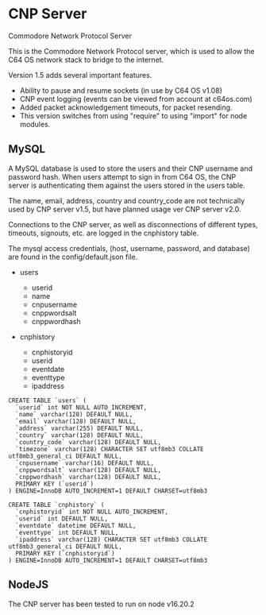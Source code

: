 # CNP Server
Commodore Network Protocol Server

This is the Commodore Network Protocol server, which is used to allow the C64 OS network stack to bridge to the internet.

Version 1.5 adds several important features.

- Ability to pause and resume sockets (in use by C64 OS v1.08)
- CNP event logging (events can be viewed from account at c64os.com)
- Added packet acknowledgement timeouts, for packet resending.
- This version switches from using "require" to using "import" for node modules.

## MySQL

A MySQL database is used to store the users and their CNP username and password hash. When users attempt to sign in from C64 OS, the CNP server is authenticating them against the users stored in the users table.

The name, email, address, country and country_code are not technically used by CNP server v1.5, but have planned usage ver CNP server v2.0.

Connections to the CNP server, as well as disconnections of different types, timeouts, signouts, etc. are logged in the cnphistory table.

The mysql access credentials, (host, username, password, and database) are found in the config/default.json file. 

- users
	- userid
	- name
	- cnpusername
	- cnppwordsalt
	- cnppwordhash

- cnphistory
	- cnphistoryid
	- userid
	- eventdate
	- eventtype
	- ipaddress
	
```	
CREATE TABLE `users` (
  `userid` int NOT NULL AUTO_INCREMENT,
  `name` varchar(128) DEFAULT NULL,
  `email` varchar(128) DEFAULT NULL,
  `address` varchar(255) DEFAULT NULL,
  `country` varchar(128) DEFAULT NULL,
  `country_code` varchar(128) DEFAULT NULL,
  `timezone` varchar(128) CHARACTER SET utf8mb3 COLLATE utf8mb3_general_ci DEFAULT NULL,
  `cnpusername` varchar(16) DEFAULT NULL,
  `cnppwordsalt` varchar(128) DEFAULT NULL,
  `cnppwordhash` varchar(128) DEFAULT NULL,
  PRIMARY KEY (`userid`)
) ENGINE=InnoDB AUTO_INCREMENT=1 DEFAULT CHARSET=utf8mb3	
	
CREATE TABLE `cnphistory` (
  `cnphistoryid` int NOT NULL AUTO_INCREMENT,
  `userid` int DEFAULT NULL,
  `eventdate` datetime DEFAULT NULL,
  `eventtype` int DEFAULT NULL,
  `ipaddress` varchar(128) CHARACTER SET utf8mb3 COLLATE utf8mb3_general_ci DEFAULT NULL,
  PRIMARY KEY (`cnphistoryid`)
) ENGINE=InnoDB AUTO_INCREMENT=1 DEFAULT CHARSET=utf8mb3
```

## NodeJS

The CNP server has been tested to run on node v16.20.2
